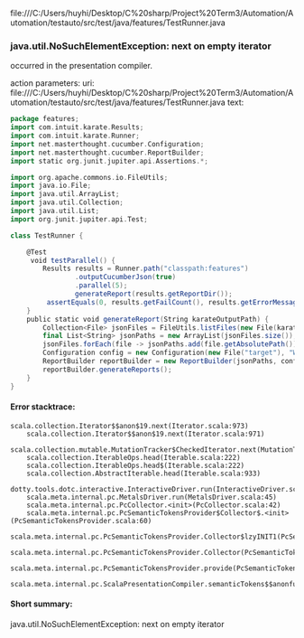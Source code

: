 file:///C:/Users/huyhi/Desktop/C%20sharp/Project%20Term3/Automation/Automation/testauto/src/test/java/features/TestRunner.java
### java.util.NoSuchElementException: next on empty iterator

occurred in the presentation compiler.

action parameters:
uri: file:///C:/Users/huyhi/Desktop/C%20sharp/Project%20Term3/Automation/Automation/testauto/src/test/java/features/TestRunner.java
text:
```scala
package features;
import com.intuit.karate.Results;
import com.intuit.karate.Runner;
import net.masterthought.cucumber.Configuration;
import net.masterthought.cucumber.ReportBuilder;
import static org.junit.jupiter.api.Assertions.*;

import org.apache.commons.io.FileUtils;
import java.io.File;
import java.util.ArrayList;
import java.util.Collection;
import java.util.List;
import org.junit.jupiter.api.Test;

class TestRunner {

    @Test
     void testParallel() {
        Results results = Runner.path("classpath:features")
                .outputCucumberJson(true)
                .parallel(5);
                generateReport(results.getReportDir());
         assertEquals(0, results.getFailCount(), results.getErrorMessages());
    }
    public static void generateReport(String karateOutputPath) {        
        Collection<File> jsonFiles = FileUtils.listFiles(new File(karateOutputPath), new String[] {"json"}, true);
        final List<String> jsonPaths = new ArrayList(jsonFiles.size());
        jsonFiles.forEach(file -> jsonPaths.add(file.getAbsolutePath()));
        Configuration config = new Configuration(new File("target"), "Web");
        ReportBuilder reportBuilder = new ReportBuilder(jsonPaths, config);
        reportBuilder.generateReports();        
    }
}

```



#### Error stacktrace:

```
scala.collection.Iterator$$anon$19.next(Iterator.scala:973)
	scala.collection.Iterator$$anon$19.next(Iterator.scala:971)
	scala.collection.mutable.MutationTracker$CheckedIterator.next(MutationTracker.scala:76)
	scala.collection.IterableOps.head(Iterable.scala:222)
	scala.collection.IterableOps.head$(Iterable.scala:222)
	scala.collection.AbstractIterable.head(Iterable.scala:933)
	dotty.tools.dotc.interactive.InteractiveDriver.run(InteractiveDriver.scala:168)
	scala.meta.internal.pc.MetalsDriver.run(MetalsDriver.scala:45)
	scala.meta.internal.pc.PcCollector.<init>(PcCollector.scala:42)
	scala.meta.internal.pc.PcSemanticTokensProvider$Collector$.<init>(PcSemanticTokensProvider.scala:60)
	scala.meta.internal.pc.PcSemanticTokensProvider.Collector$lzyINIT1(PcSemanticTokensProvider.scala:60)
	scala.meta.internal.pc.PcSemanticTokensProvider.Collector(PcSemanticTokensProvider.scala:60)
	scala.meta.internal.pc.PcSemanticTokensProvider.provide(PcSemanticTokensProvider.scala:81)
	scala.meta.internal.pc.ScalaPresentationCompiler.semanticTokens$$anonfun$1(ScalaPresentationCompiler.scala:99)
```
#### Short summary: 

java.util.NoSuchElementException: next on empty iterator